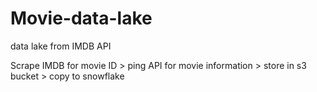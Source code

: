 # Movie-data-lake
data lake from IMDB API

Scrape IMDB for movie ID > ping API for movie information > store in s3 bucket > copy to snowflake
